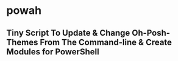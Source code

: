 # powah
## Tiny Script To Update & Change Oh-Posh-Themes From The Command-line & Create Modules for PowerShell


